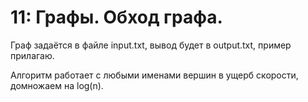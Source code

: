 # 11: Графы. Обход графа.

Граф задаётся в файле input.txt, вывод будет в output.txt, пример прилагаю.

Алгоритм работает с любыми именами вершин в ущерб скорости, домножаем на log(n).
